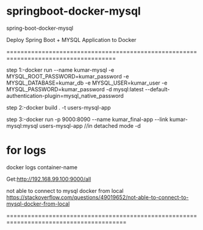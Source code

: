 # springboot-docker-mysql
spring-boot-docker-mysql



Deploy Spring Boot + MYSQL Application to Docker


=====================================================================================


step 1:-docker run --name kumar-mysql -e MYSQL_ROOT_PASSWORD=kumar_password -e MYSQL_DATABASE=kumar_db -e MYSQL_USER=kumar_user -e MYSQL_PASSWORD=kumar_password -d mysql:latest --default-authentication-plugin=mysql_native_password




step 2:-docker build . -t users-mysql-app





step 3:-docker run -p 9000:8090 --name kumar_final-app --link kumar-mysql:mysql  users-mysql-app  //in detached mode -d




for logs
===========

docker logs container-name


Get:http://192.168.99.100:9000/all

not able to connect to mysql docker from local
https://stackoverflow.com/questions/49019652/not-able-to-connect-to-mysql-docker-from-local

========================================================================================
